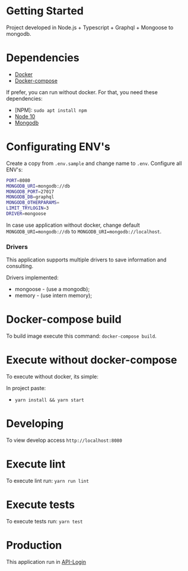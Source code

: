 # Getting Started

Project developed in Node.js + Typescript + Graphql + Mongoose to mongodb.

# Dependencies

* [Docker](https://docs.docker.com/engine/install/ubuntu/)
* [Docker-compose](https://docs.docker.com/compose/install/)

If prefer, you can run without docker. For that, you need these dependencies:

* [NPM]: `sudo apt install npm`
* [Node 10](https://nodejs.org/en/download/package-manager/)
* [Mongodb](https://docs.mongodb.com/manual/tutorial/install-mongodb-on-ubuntu/)


# Configurating ENV's

Create a copy from `.env.sample` and change name to `.env`.
Configure all ENV's:
```bash
PORT=8080
MONGODB_URI=mongodb://db
MONGODB_PORT=27017
MONGODB_DB=graphql
MONGODB_OTHERPARAMS=
LIMIT_TRYLOGIN=3
DRIVER=mongoose
```

In case use application without docker, change default `MONGODB_URI=mongodb://db` to `MONGODB_URI=mongodb://localhost`.

### Drivers

This application supports multiple drivers to save information and consulting.

Drivers implemented:
 * mongoose - (use a mongodb);
 * memory - (use intern memory);

# Docker-compose build

To build image execute this command: `docker-compose build`.

# Execute without docker-compose

To execute without docker, its simple:

In project paste:
 - `yarn install && yarn start`

# Developing

To view develop access `http://localhost:8080`

# Execute lint

To execute lint run: `yarn run lint`

# Execute tests

To execute tests run: `yarn test`

# Production

This application run in [API-Login](https://app-login-andersonrosty.herokuapp.com)